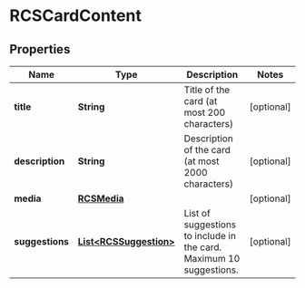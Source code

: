 

# RCSCardContent


## Properties

| Name | Type | Description | Notes |
|------------ | ------------- | ------------- | -------------|
|**title** | **String** | Title of the card (at most 200 characters) |  [optional] |
|**description** | **String** | Description of the card (at most 2000 characters) |  [optional] |
|**media** | [**RCSMedia**](RCSMedia.md) |  |  [optional] |
|**suggestions** | [**List&lt;RCSSuggestion&gt;**](RCSSuggestion.md) | List of suggestions to include in the card. Maximum 10 suggestions. |  [optional] |



